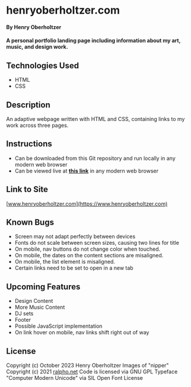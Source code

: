 # henryoberholtzer.com

#### By Henry Oberholtzer

#### A personal portfolio landing page including information about my art, music, and design work.

## Technologies Used

* HTML
* CSS

## Description

An adaptive webpage written with HTML and CSS, containing links to my work across three pages.

## Instructions

* Can be downloaded from this Git repository and run locally in any modern web browser
* Can be viewed live at [**this link**](https://www.henryoberholtzer.com) in any modern web browser

## Link to Site

[www.henryoberholtzer.com](https://www.henryoberholtzer.com)

## Known Bugs

* Screen may not adapt perfectly between devices
* Fonts do not scale between screen sizes, causing two lines for title
* On mobile, nav buttons do not change color when touched.
* On mobile, the dates on the content sections are misaligned. 
* On mobile, the list element is misaligned.
* Certain links need to be set to open in a new tab


## Upcoming Features

* Design Content
* More Music Content
* DJ sets
* Footer
* Possible JavaScript implementation
* On link hover on mobile, nav links shift right out of way

## License

Copyright (c) October 2023 Henry Oberholtzer
Images of "nipper" Copyright (c) 2021 [ralpho.net](https://ralpho.net)
Code is licensed via GNU GPL
Typeface "Computer Modern Unicode" via SIL Open Font License
